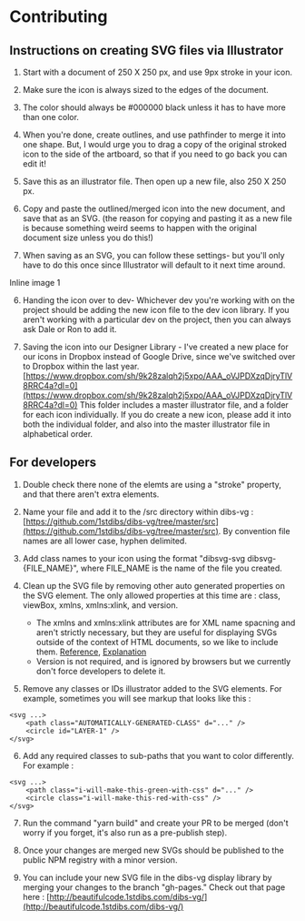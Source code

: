 # Contributing

## Instructions on creating SVG files via Illustrator

1. Start with a document of 250 X 250 px, and use 9px stroke in your icon.

2. Make sure the icon is always sized to the edges of the document.

3. The color should always be #000000 black unless it has to have more than one color.

3. When you're done, create outlines, and use pathfinder to merge it into one shape. But, I would urge you to drag a copy of the original stroked icon to the side of the artboard, so that if you need to go back you can edit it!

4. Save this as an illustrator file. Then open up a new file, also 250 X 250 px.

5. Copy and paste the outlined/merged icon into the new document, and save that as an SVG. (the reason for copying and pasting it as a new file is because something weird seems to happen with the original document size unless you do this!) 

5. When saving as an SVG, you can follow these settings- but you'll only have to do this once since Illustrator will default to it next time around.

Inline image 1

6. Handing the icon over to dev- Whichever dev you're working with on the project should be adding the new icon file to the dev icon library. If you aren't working with a particular dev on the project, then you can always ask Dale or Ron to add it. 

7. Saving the icon into our Designer Library - I've created a new place for our icons in Dropbox instead of Google Drive, since we've switched over to Dropbox within the last year. 
[https://www.dropbox.com/sh/9k28zalqh2j5xpo/AAA_oVJPDXzqDjryTlV8RRC4a?dl=0](https://www.dropbox.com/sh/9k28zalqh2j5xpo/AAA_oVJPDXzqDjryTlV8RRC4a?dl=0)
This folder includes a master illustrator file, and a folder for each icon individually. If you do create a new icon, please add it into both the individual folder, and also into the master illustrator file in alphabetical order. 


## For developers

1. Double check there none of the elemts are using a "stroke" property, and that there aren't extra elements.

2. Name your file and add it to the /src directory within dibs-vg : [https://github.com/1stdibs/dibs-vg/tree/master/src](https://github.com/1stdibs/dibs-vg/tree/master/src). By convention file names are all lower case, hyphen delimited. 

3. Add class names to your icon using the format "dibsvg-svg dibsvg-{FILE_NAME}", where FILE_NAME is the name of the file you created.

4. Clean up the SVG file by removing other auto generated properties on the SVG element. The only allowed properties at this time are : class, viewBox, xmlns, xmlns:xlink, and version. 
	- The xmlns and xmlns:xlink attributes are for XML name spacning and aren't strictly necessary, but they are useful for displaying SVGs outside of the context of HTML documents, so we like to include them. [Reference](http://stackoverflow.com/a/18468348/4002508), [Explanation](https://developer.mozilla.org/en/docs/Web/SVG/Namespaces_Crash_Course)
	- Version is not required, and is ignored by browsers but we currently don't force developers to delete it. 

5. Remove any classes or IDs illustrator added to the SVG elements. For example, sometimes you will see markup that looks like this : 
```
<svg ...>
    <path class="AUTOMATICALLY-GENERATED-CLASS" d="..." />
    <circle id="LAYER-1" />
</svg>
```
6. Add any required classes to sub-paths that you want to color differently. For example :
```
<svg ...>
    <path class="i-will-make-this-green-with-css" d="..." />
    <circle class="i-will-make-this-red-with-css" />
</svg>
```
7. Run the command "yarn build" and create your PR to be merged (don't worry if you forget, it's also run as a pre-publish step).

8. Once your changes are merged new SVGs should be published to the public NPM registry with a minor version. 

9. You can include your new SVG file in the dibs-vg display library by merging your changes to the branch "gh-pages." Check out that page here : [http://beautifulcode.1stdibs.com/dibs-vg/](http://beautifulcode.1stdibs.com/dibs-vg/)
